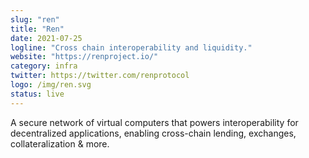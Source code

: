```yaml
---
slug: "ren"
title: "Ren"
date: 2021-07-25
logline: "Cross chain interoperability and liquidity."
website: "https://renproject.io/"
category: infra 
twitter: https://twitter.com/renprotocol
logo: /img/ren.svg
status: live
---
```


A secure network of virtual computers that powers interoperability for decentralized applications, enabling cross-chain lending, exchanges, collateralization & more.